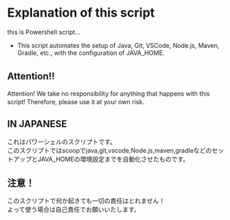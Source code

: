 # Explanation of this script
this is Powershell script...  

- This script automates the setup of Java, Git, VSCode, Node.js, Maven, Gradle, etc., with the configuration of JAVA_HOME.  

## Attention!!　　
Attention! We take no responsibility for anything that happens with this script! Therefore, please use it at your own risk.　　

## IN JAPANESE  
これはパワーシェルのスクリプトです。  
このスクリプトではscoopでjava,git,vscode,Node.js,maven,gradleなどのセットアップとJAVA_HOMEの環境設定までを自動化させたものです。  

## 注意！　
このスクリプトで何か起きても一切の責任はとれません！  
よって使う場合は自己責任でお願いいたします。　　

